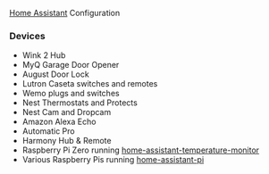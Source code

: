 [Home Assistant](https://home-assistant.io/) Configuration

### Devices

* Wink 2 Hub
* MyQ Garage Door Opener
* August Door Lock
* Lutron Caseta switches and remotes
* Wemo plugs and switches
* Nest Thermostats and Protects
* Nest Cam and Dropcam
* Amazon Alexa Echo
* Automatic Pro
* Harmony Hub & Remote
* Raspberry Pi Zero running [home-assistant-temperature-monitor](https://github.com/nickmomrik/home-assistant-temperature-monitor)
* Various Raspberry Pis running [home-assistant-pi](https://github.com/nickmomrik/home-assistant-pi)
